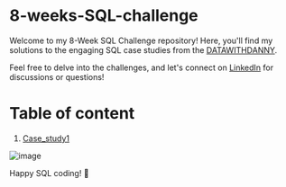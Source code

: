 # 8-weeks-SQL-challenge

Welcome to my 8-Week SQL Challenge repository! Here, you'll find my solutions to the engaging SQL case studies from the [DATAWITHDANNY](https://8weeksqlchallenge.com/).

Feel free to delve into the challenges, and let's connect on [LinkedIn](https://www.linkedin.com/in/sushmita-roy-341abb267/) for discussions or questions!

# Table of content
1. [Case_study1
](https://github.com/roysushmita/8-weeks-SQL-challenge/tree/main/case%20study_1
)

![image](https://github.com/roysushmita/8-weeks-SQL-challenge/assets/129031314/b25d9107-63fc-463a-80d8-e5a54b168f33)


Happy SQL coding! 🚀
